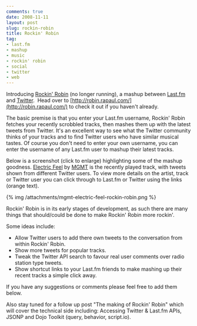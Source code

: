 ```yaml
---
comments: true
date: 2008-11-11
layout: post
slug: rockin-robin
title: Rockin' Robin
tag:
- last.fm
- mashup
- music
- rockin' robin
- social
- twitter
- web
---
```


Introducing [Rockin' Robin](http://robin.rapaul.com/) (no longer running), a mashup between [Last.fm](http://www.last.fm/) and [Twitter](http://twitter.com/).  Head over to [http://robin.rapaul.com/](http://robin.rapaul.com/) to check it out if you haven't already.

The basic premise is that you enter your Last.fm username, Rockin' Robin fetches your recently scrobbled tracks, then mashes them up with the latest tweets from Twitter. It's an excellent way to see what the Twitter community thinks of your tracks and to find Twitter users who have similar musical tastes. Of course you don't need to enter your own username, you can enter the username of any Last.fm user to mashup their latest tracks.

Below is a screenshot (click to enlarge) highlighting some of the mashup goodness. [Electric Feel](http://www.last.fm/music/MGMT/_/Electric+Feel) by [MGMT](http://www.last.fm/music/MGMT) is the recently played track, with tweets shown from different Twitter users. To view more details on the artist, track or Twitter user you can click through to Last.fm or Twitter using the links (orange text).

{% img /attachments/mgmt-electric-feel-rockin-robin.png %}

Rockin' Robin is in its early stages of development, as such there are many things that should/could be done to make Rockin' Robin more rockin'.

Some ideas include:

* Allow Twitter users to add there own tweets to the conversation from within Rockin' Robin.
* Show more tweets for popular tracks.
* Tweak the Twitter API search to favour real user comments over radio station type tweets.
* Show shortcut links to your Last.fm friends to make mashing up their recent tracks a simple click away.

If you have any suggestions or comments please feel free to add them below.

Also stay tuned for a follow up post "The making of Rockin' Robin" which will cover the technical side including: Accessing Twitter & Last.fm APIs, JSONP and Dojo Toolkit (query, behavior, script.io).
